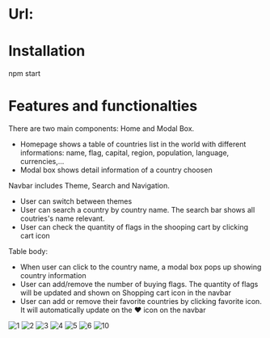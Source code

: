 # Url:

# Installation
npm start

# Features and functionalties
There are two main components: Home and Modal Box.
- Homepage shows a table of countries list in the world with different informations: name, flag, capital, region, population, language, currencies,...
- Modal box shows detail information of a country choosen

Navbar includes Theme, Search and Navigation.
- User can switch between themes
- User can search a country by country name. The search bar shows all coutries's name relevant.
- User can check the quantity of flags in the shooping cart by clicking cart icon

Table body: 
- When user can click to the country name, a modal box pops up showing country information
- User can add/remove the number of buying flags. The quantity of flags will be updated and shown on Shopping cart icon in the navbar 
- User can add or remove their favorite countries by clicking favorite icon. It will automatically update on the ♥ icon on the navbar


![1](https://user-images.githubusercontent.com/81440768/189224804-1622da26-c126-4868-b3ec-bebf7f3378bf.png)
![2](https://user-images.githubusercontent.com/81440768/189224807-478bb9fa-ac70-4826-8023-19483e0e7d76.png)
![3](https://user-images.githubusercontent.com/81440768/189224809-4b62b244-780f-488e-9ebf-9a719ecaf779.png)
![4](https://user-images.githubusercontent.com/81440768/189224812-34145bd9-50cc-4d2d-8d34-4482e8501c28.png)
![5](https://user-images.githubusercontent.com/81440768/189224815-bda266fb-b5e8-421d-8192-2ad6f9434b9b.png)
![6](https://user-images.githubusercontent.com/81440768/189224816-653bf9eb-f05f-4188-b69f-f211cb572953.png)
![10](https://user-images.githubusercontent.com/81440768/189224821-2ccee825-0e2a-43b1-821c-f153386f7914.png)
